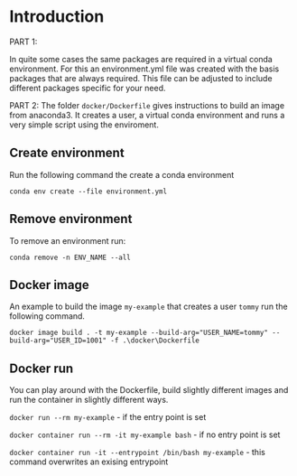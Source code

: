 # Introduction

PART 1:

In quite some cases the same packages are required in a virtual conda environment. For this an environment.yml file was created with the basis packages that are always required. This file can be adjusted to include different packages specific for your need.

PART 2:
The folder `docker/Dockerfile` gives instructions to build an image from anaconda3. It creates a user, a virtual conda environment and runs a very simple script using the enviroment. 

## Create environment

Run the following command the create a conda environment

`conda env create --file environment.yml`

## Remove environment

To remove an environment run:

`conda remove -n ENV_NAME --all`

## Docker image

An example to build the image `my-example` that creates a user `tommy` run the following command.

`docker image build . -t my-example --build-arg="USER_NAME=tommy" --build-arg="USER_ID=1001" -f .\docker\Dockerfile`

## Docker run

You can play around with the Dockerfile, build slightly different images and run the container in slightly different ways. 

`docker run --rm my-example` - if the entry point is set

`docker container run --rm -it my-example bash` - if no entry point is set

`docker container run -it --entrypoint /bin/bash my-example`  - this command overwrites an exising entrypoint
